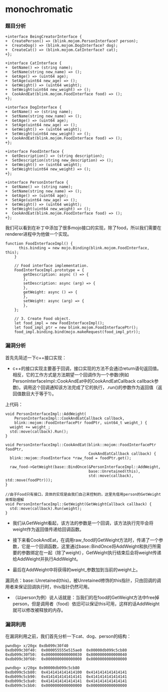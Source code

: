 # monochromatic

### 题目分析

```
+interface BeingCreatorInterface {
+  CreatePerson() => (blink.mojom.PersonInterface? person);
+  CreateDog() => (blink.mojom.DogInterface? dog);
+  CreateCat() => (blink.mojom.CatInterface? cat);
+};

+interface CatInterface {
+  GetName() => (string name);
+  SetName(string new_name) => ();
+  GetAge() => (uint64 age);
+  SetAge(uint64 new_age) => ();
+  GetWeight() => (uint64 weight);
+  SetWeight(uint64 new_weight) => ();
+  CookAndEat(blink.mojom.FoodInterface food) => ();
+};

+interface DogInterface {
+  GetName() => (string name);
+  SetName(string new_name) => ();
+  GetAge() => (uint64 age);
+  SetAge(uint64 new_age) => ();
+  GetWeight() => (uint64 weight);
+  SetWeight(uint64 new_weight) => ();
+  CookAndEat(blink.mojom.FoodInterface food) => ();
+};

+interface FoodInterface {
+  GetDescription() => (string description);
+  SetDescription(string new_description) => ();
+  GetWeight() => (uint64 weight);
+  SetWeight(uint64 new_weight) => ();
+};

+interface PersonInterface {
+  GetName() => (string name);
+  SetName(string new_name) => ();
+  GetAge() => (uint64 age);
+  SetAge(uint64 new_age) => ();
+  GetWeight() => (uint64 weight);
+  SetWeight(uint64 new_weight) => ();
+  CookAndEat(blink.mojom.FoodInterface food) => ();
+};
```
我们可以看到在补丁中添加了很多mojo接口的实现，除了food，所以我们需要在renderer进程中为他做一个实现。

```
function FoodInterfaceImpl() {
      this.binding = new mojo.Binding(blink.mojom.FoodInterface, this);
    }

    // Food interface implementation.
    FoodInterfaceImpl.prototype = {
        getDescription: async () => {
        },
        setDescription: async (arg) => {
        },
        getWeight: async () => {
        },
        setWeight: async (arg) => {
        },
    };

    // 3. Create Food object.
    let food_impl = new FoodInterfaceImpl();
    let food_impl_ptr = new blink.mojom.FoodInterfacePtr();
    food_impl.binding.bind(mojo.makeRequest(food_impl_ptr));
```

### 漏洞分析
首先先简述一下c++接口实现：

- c++的接口实现主要基于回调，接口实现的方法不会通过return语句返回值。相反，它的工作方式是方法期望一个回调作为一个参数(例如PersonInterfaceImpl::CookAndEat中的CookAndEatCallback callback参数)。调用这个回调通知该方法完成了它的执行，.run()的参数作为返回值（返回值数目大于等于1）。

上代码：
```
void PersonInterfaceImpl::AddWeight(
    PersonInterfaceImpl::CookAndEatCallback callback,
    blink::mojom::FoodInterfacePtr foodPtr, uint64_t weight_) {
  weight += weight_;
  std::move(callback).Run();
}

void PersonInterfaceImpl::CookAndEat(blink::mojom::FoodInterfacePtr foodPtr,
                                     CookAndEatCallback callback) {
  blink::mojom::FoodInterface *raw_food = foodPtr.get();

  raw_food->GetWeight(base::BindOnce(&PersonInterfaceImpl::AddWeight,
                                     base::Unretained(this),
                                     std::move(callback), std::move(foodPtr)));
}

//由于Food只有接口，具体的实现是由我们自己来控制的，这里先借用person的GetWeight来帮助理解
void PersonInterfaceImpl::GetWeight(GetWeightCallback callback) {
  std::move(callback).Run(weight);
}
```
- 我们从GetWeight看起，该方法的参数是一个回调，该方法执行完毕会将weight作为返回值传递给回调函数。

- 接下来看CookAndEat，在调用raw_food的GetWeight方法时，传递了一个参数，它是一个回调函数，这里通过base::BindOnce将AddWeight和执行所需要的参数绑定在一起（除了weight），GetWeight执行结束后会将weight传递给AddWeight并执行AddWeight。
- 最后在AddWeight中将获得的weight_参数加到当前的weight上。

漏洞点：base::Unretained(this)，被Unretained修饰的this指针，只由回调的调用者来保证回调执行时，this指针仍然可用。
- （以person为例）说人话就是：当我们的在food的GetWeight方法中free掉person，但是调用者（food）依旧可以保证this可用，这样的话AddWeight就可以修改被释放的内存。

### 漏洞利用

在漏洞利用之前，我们首先分析一下cat、dog、person的结构：

```
pwndbg> x/20gx 0xdb099c30f400xdb099c30f40:	0x000055555e515ae0	0x00000db099c5cb800xdb099c30f50:	0x0000000000000030	0x80000000000000400xdb099c30f60:	0x0000000000000000	0x0000000000000000

pwndbg> x/20gx 0x00000db099c5cb800xdb099c5cb80:	0x4141414141414100	0x41414141414141410xdb099c5cb90:	0x4141414141414141	0x41414141414141410xdb099c5cba0:	0x4141414141414141	0x41414141414141410xdb099c5cbb0:	0x0000000000000000	0x0000000000000000
```

